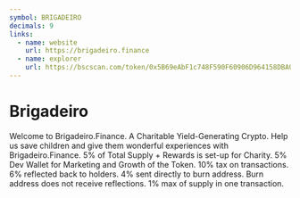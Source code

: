 ```yaml
---
symbol: BRIGADEIRO
decimals: 9
links:
  - name: website
    url: https://brigadeiro.finance
  - name: explorer
    url: https://bscscan.com/token/0x5B69eAbF1c748F590F60906D964158DBA0F53285
---
```


# Brigadeiro

Welcome to Brigadeiro.Finance. A Charitable Yield-Generating Crypto. Help us save children and give them wonderful experiences with Brigadeiro.Finance. 5% of Total Supply + Rewards is set-up for Charity. 5% Dev Wallet for Marketing and Growth of the Token. 10% tax on transactions. 6% reflected back to holders. 4% sent directly to burn address. Burn address does not receive reflections. 1% max of supply in one transaction.
